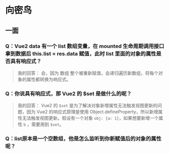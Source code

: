 # 向密鸟

## 一面

### Q：Vue2 data 有一个 list 数组变量，在 mounted 生命周期调用接口拿到数据后 this.list = res.data 赋值，此时 list 里面的对象的属性是否具有响应式？

> 我的回答：
> 会，因为 数组 整个被重新赋值，会递归遍历新数组，将每个对象的属性都转换为响应式。

### Q：你说具有响应式，那 Vue2 的 $set 是做什么的呢？

> 我的回答：
> Vue2 的 `$set` 是为了解决对象新增属性无法触发视图更新的问题，因为 Vue2 的响应式原理是使用 Object.defineProperty，所以新增属性无法触发视图更新。假设有一个对象 `obj: {a: 1}`，如果想要新增一个属性 `b` ，需要用到 `$set`。

### Q：list原本是一个空数组，他是怎么监听到你新赋值后的对象的属性呢？